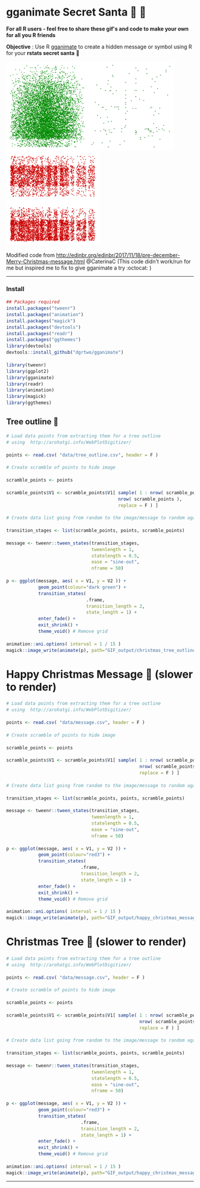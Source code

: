 # gganimate Secret Santa  :christmas_tree: :santa:

**For all R users - feel free to share these gif's and code to make your own for all you R friends**

**Objective** : Use R [gganimate](https://github.com/thomasp85/gganimate) to create a hidden message or symbol using R for your **rstats secret santa**  :gift:

<img src="https://github.com/adaish/gganimate_secret_santa/blob/master/GIF_output/christmas_tree.gif" width="220" height="240" /><img src="https://github.com/adaish/gganimate_secret_santa/blob/master/GIF_output/christmas_tree_outline.gif" width="230" height="240" /><img src="https://github.com/adaish/gganimate_secret_santa/blob/master/GIF_output/happy_christmas_message.gif" width="250" height="250" />

Modified code from http://edinbr.org/edinbr/2017/11/18/pre-december-Merry-Christmas-message.html @CaterinaC (This code didn't work/run for me but inspired me to fix to give gganimate a try :octocat: ) 

----
### Install 
``` r
## Packages required
install.packages("tweenr")
install.packages("animation")
install.packages("magick")
install.packages("devtools")
install.packages("readr")
install.packages("ggthemes")
library(devtools)
devtools::install_github("dgrtwo/gganimate")

library(tweenr)
library(ggplot2)
library(gganimate)
library(readr)
library(animation)
library(magick)
library(ggthemes)
```
## Tree outline :christmas_tree:
``` r
# Load data points from extracting them for a tree outline 
# using  http://arohatgi.info/WebPlotDigitizer/

points <- read.csv( "data/tree_outline.csv", header = F )

# Create scramble of points to hide image 

scramble_points <- points

scramble_points$V1 <- scramble_points$V1[ sample( 1 : nrow( scramble_points ),
                                          nrow( scramble_points ),
                                          replace = F ) ]

# Create data list going from random to the image/message to random again

transition_stages <- list(scramble_points, points, scramble_points)

message <- tweenr::tween_states(transition_stages,
                                tweenlength = 1,
                                statelength = 0.5,
                                ease = "sine-out", 
                                nframe = 50) 

p <- ggplot(message, aes( x = V1, y = V2 )) + 
            geom_point(colour="dark green") + 
            transition_states(
                              .frame,
                              transition_length = 2,
                              state_length = 1) +
            enter_fade() + 
            exit_shrink() + 
            theme_void() # Remove grid 

animation::ani.options( interval = 1 / 15 )
magick::image_write(animate(p), path="GIF_output/christmas_tree_outline.gif")
```
# Happy Christmas Message :santa: (slower to render)
``` r
# Load data points from extracting them for a tree outline 
# using  http://arohatgi.info/WebPlotDigitizer/

points <- read.csv( "data/message.csv", header = F )

# Create scramble of points to hide image 

scramble_points <- points

scramble_points$V1 <- scramble_points$V1[ sample( 1 : nrow( scramble_points ),
                                                  nrow( scramble_points ),
                                                  replace = F ) ]

# Create data list going from random to the image/message to random again

transition_stages <- list(scramble_points, points, scramble_points)

message <- tweenr::tween_states(transition_stages,
                                tweenlength = 1,
                                statelength = 0.5,
                                ease = "sine-out", 
                                nframe = 50) 

p <- ggplot(message, aes( x = V1, y = V2 )) + 
            geom_point(colour="red3") + 
            transition_states(
                            .frame,
                            transition_length = 2,
                            state_length = 1) +
            enter_fade() + 
            exit_shrink() + 
            theme_void() # Remove grid 

animation::ani.options( interval = 1 / 15 )
magick::image_write(animate(p), path="GIF_output/happy_christmas_message.gif")
```
# Christmas Tree :christmas_tree: (slower to render)
``` r
# Load data points from extracting them for a tree outline 
# using  http://arohatgi.info/WebPlotDigitizer/

points <- read.csv( "data/message.csv", header = F )

# Create scramble of points to hide image 

scramble_points <- points

scramble_points$V1 <- scramble_points$V1[ sample( 1 : nrow( scramble_points ),
                                                  nrow( scramble_points ),
                                                  replace = F ) ]

# Create data list going from random to the image/message to random again

transition_stages <- list(scramble_points, points, scramble_points)

message <- tweenr::tween_states(transition_stages,
                                tweenlength = 1,
                                statelength = 0.5,
                                ease = "sine-out", 
                                nframe = 50) 

p <- ggplot(message, aes( x = V1, y = V2 )) + 
            geom_point(colour="red3") + 
            transition_states(
                            .frame,
                            transition_length = 2,
                            state_length = 1) +
            enter_fade() + 
            exit_shrink() + 
            theme_void() # Remove grid 

animation::ani.options( interval = 1 / 15 )
magick::image_write(animate(p), path="GIF_output/happy_christmas_message.gif")
```

---
